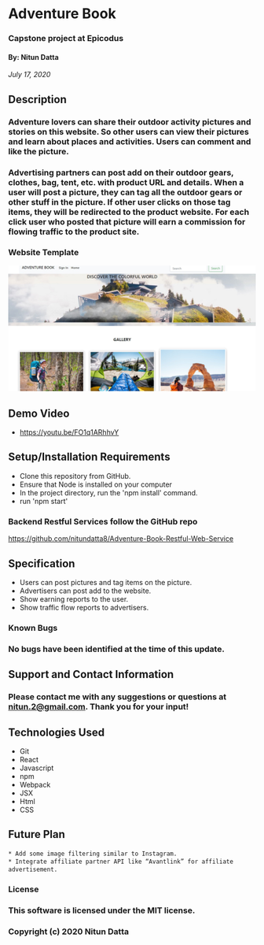 # Adventure Book 
### Capstone project at Epicodus
#### By: Nitun Datta
_July 17, 2020_

## Description

### Adventure lovers can share their outdoor activity pictures and stories on this website. So other users can view  their pictures and learn about places and activities. Users can comment and like the picture.
### Advertising partners can post add on their outdoor gears, clothes, bag, tent, etc. with product URL and details. When a user will post a picture, they can tag all the outdoor gears or other stuff in the picture. If other user clicks on those tag items, they will be redirected to the product website. For each click user who posted that picture will earn a commission for flowing traffic to the product site.

<!-- ## Component Tree
![Diagram](./public/capstoneDiagram1.png) -->

### Website Template
![Diagram](./public/img/intro.jpg)

## Demo Video
  * https://youtu.be/FO1q1ARhhvY

## Setup/Installation Requirements

* Clone this repository from GitHub.
* Ensure that Node is installed on your computer
* In the project directory, run the 'npm install' command.
* run 'npm start'

### Backend Restful Services follow the GitHub repo
https://github.com/nitundatta8/Adventure-Book-Restful-Web-Service

## Specification
  * Users can post pictures and tag items on the picture.
  * Advertisers can post add to the website.
  * Show earning reports to the user.
  * Show traffic flow reports to advertisers.

### Known Bugs

### No bugs have been identified at the time of this update.

## Support and Contact Information

### Please contact me with any suggestions or questions at nitun.2@gmail.com. Thank you for your input!  
  
## Technologies Used
  * Git
  * React
  * Javascript
  * npm
  * Webpack
  * JSX
  * Html
  * CSS
  
  ## Future Plan
    * Add some image filtering similar to Instagram.
    * Integrate affiliate partner API like “Avantlink” for affiliate advertisement.


### License
### This software is licensed under the MIT license.

### Copyright (c) 2020 Nitun Datta
